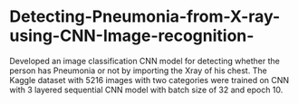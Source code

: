 # Detecting-Pneumonia-from-X-ray-using-CNN-Image-recognition-
Developed an image classification CNN model for detecting whether the person has Pneumonia or not by importing the Xray of his chest. The Kaggle dataset with 5216 images with two categories were trained on CNN with 3 layered sequential CNN model with batch size of 32 and epoch 10.
